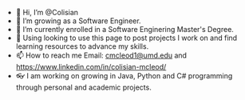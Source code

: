 - 👋 Hi, I’m @Colisian 
- 👀 I’m growing as a Software Engineer.
- 🌱 I’m currently enrolled in a Software Enginering Master's Degree.
- 💞️ Using looking to use this page to post projects I work on and find learning resources to advance my skills.
- 📫 How to reach me Email: cmcleod1@umd.edu and https://www.linkedin.com/in/colisian-mcleod/
- 👓 I am working on growing in Java, Python and C# programming through personal and academic projects.

<!---
Colisian/Colisian is a ✨ special ✨ repository because its `README.md` (this file) appears on your GitHub profile.
You can click the Preview link to take a look at your changes.
--->
